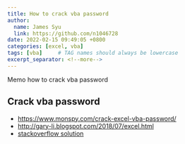 ```yaml
---
title: How to crack vba password
author:
  name: James Syu
  link: https://github.com/n1046728
date: 2022-02-15 09:49:05 +0800
categories: [excel, vba]
tags: [vba]     # TAG names should always be lowercase
excerpt_separator: <!--more-->
---
```

Memo how to crack vba password
<!--more-->

## Crack vba password
* https://www.monspy.com/crack-excel-vba-password/
* http://gary-li.blogspot.com/2018/07/excel.html
* [stackoverflow solution](https://stackoverflow.com/questions/1026483/is-there-a-way-to-crack-the-password-on-an-excel-vba-project)

